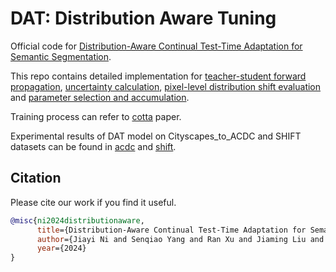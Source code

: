 # DAT: Distribution Aware Tuning

Official code for [Distribution-Aware Continual Test-Time Adaptation for Semantic Segmentation](https://arxiv.org/abs/2309.13604).

This repo contains detailed implementation for [teacher-student forward propagation](https://github.com/RochelleNi/DAT/blob/main/ours.py#L113), [uncertainty calculation](https://github.com/RochelleNi/DAT/blob/main/ours.py#L119), [pixel-level distribution shift evaluation](https://github.com/RochelleNi/DAT/blob/main/ours.py#L160) and [parameter selection and accumulation](https://github.com/RochelleNi/DAT/blob/main/ours.py#L176).

Training process can refer to [cotta](https://github.com/qinenergy/cotta) paper.

Experimental results of DAT model on Cityscapes_to_ACDC and SHIFT datasets can be found in [acdc](https://github.com/RochelleNi/DAT/blob/main/acdc.log) and [shift](https://github.com/RochelleNi/DAT/blob/main/shift.log).

## Citation
Please cite our work if you find it useful.

```bibtex
@misc{ni2024distributionaware,
      title={Distribution-Aware Continual Test-Time Adaptation for Semantic Segmentation}, 
      author={Jiayi Ni and Senqiao Yang and Ran Xu and Jiaming Liu and Xiaoqi Li and Wenyu Jiao and Zehui Chen and Yi Liu and Shanghang Zhang},
      year={2024}
}
```